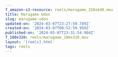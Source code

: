 ```yaml
---
f_amazon-s3-resource: reels/marugame_320x640.mov
title: Marugame Udon
slug: marugame-udon
updated-on: '2024-03-07T23:27:50.789Z'
created-on: '2024-03-07T00:52:59.959Z'
published-on: '2024-03-07T23:31:54.904Z'
f_180x320: reels/marugame_180x320.mov
layout: '[reels].html'
tags: reels
---
```



